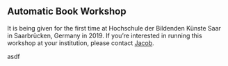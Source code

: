 <span class="back-cover"></span>

## Automatic Book Workshop

It is being given for the first time at Hochschule der Bildenden Künste Saar in Saarbrücken, Germany in 2019. If you’re interested in running this workshop at your institution, please contact [Jacob](mailto:jacob@jacobheftmann.com).

asdf
